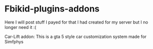 # Fbikid-plugins-addons
Here I will post stuff I payed for that I had created for my server but I no longer need it :(


Car-Lift addon: This is a gta 5 style car customization system made for Simfphys
